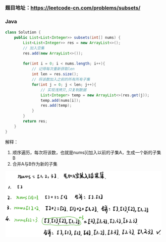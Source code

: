 ### 题目地址：https://leetcode-cn.com/problems/subsets/
### Java
``` java
class Solution {
    public List<List<Integer>> subsets(int[] nums) {
        List<List<Integer>> res = new ArrayList<>();
        // 加入空集
        res.add(new ArrayList<>());
        
        for(int i = 0; i < nums.length; i++){
            // 记得每次重新获取len
            int len = res.size();
            // 将该数加入之前的所有所有子集
            for(int j = 0; j < len; j++){
                // 实现浅拷贝,只复制数据
                List<Integer> temp = new ArrayList<>(res.get(j));
                temp.add(nums[i]);
                res.add(temp);
            }
        }
        return res;
    }
}
```
解释：
1. 顺序遍历，每次将该数，也就是nums[i]加入以前的子集A，生成一个新的子集B
2. 合并A与B作为新的子集

![image](1592883571.257847.jpg?raw=true)
